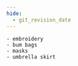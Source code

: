 ```yaml
---
hide:
  - git_revision_date
---
```

    - embroidery
    - bum bags
    - masks
    - umbrella skirt